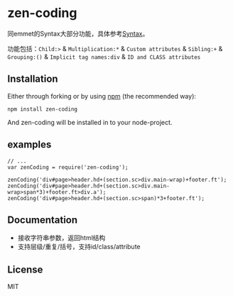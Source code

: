 zen-coding
========================

同emmet的Syntax大部分功能，具体参考[Syntax](http://docs.emmet.io/cheat-sheet/)。

功能包括：`Child:>` & `Multiplication:*` & `Custom attributes` & `Sibling:+` & `Grouping:()` & `Implicit tag names:div` & `ID and CLASS attributes`

## Installation

Either through forking or by using [npm](https://www.npmjs.com) (the recommended way):

```{bash}
npm install zen-coding
```
And zen-coding will be installed in to your node-project.


## examples

```{js}
// ...
var zenCoding = require('zen-coding');

zenCoding('div#page>header.hd+(section.sc>div.main-wrap)+footer.ft');
zenCoding('div#page>header.hd+(section.sc>div.main-wrap>span*3)+footer.ft>div.a');
zenCoding('div#page>header.hd+(section.sc>span)*3+footer.ft');
```

## Documentation

- 接收字符串参数，返回html结构
- 支持层级/重复/括号，支持id/class/attribute

## License

MIT

